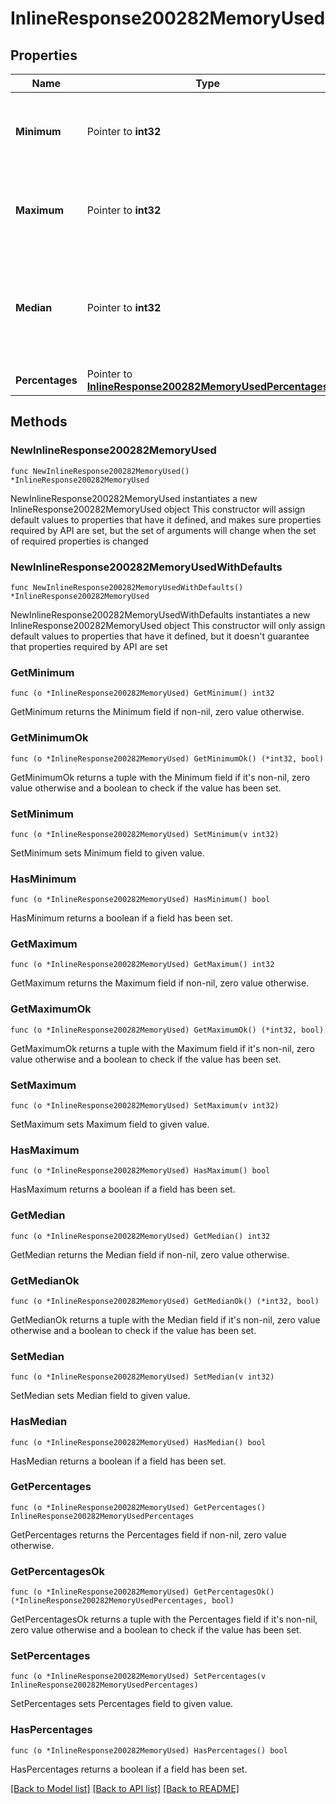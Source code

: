# InlineResponse200282MemoryUsed

## Properties

Name | Type | Description | Notes
------------ | ------------- | ------------- | -------------
**Minimum** | Pointer to **int32** | Minimum memory in kB used on the device over the interval | [optional] 
**Maximum** | Pointer to **int32** | Maximum memory in kB used on the device over the interval | [optional] 
**Median** | Pointer to **int32** | Median memory in kB used on the device over the interval rounded up to nearest integer | [optional] 
**Percentages** | Pointer to [**InlineResponse200282MemoryUsedPercentages**](InlineResponse200282MemoryUsedPercentages.md) |  | [optional] 

## Methods

### NewInlineResponse200282MemoryUsed

`func NewInlineResponse200282MemoryUsed() *InlineResponse200282MemoryUsed`

NewInlineResponse200282MemoryUsed instantiates a new InlineResponse200282MemoryUsed object
This constructor will assign default values to properties that have it defined,
and makes sure properties required by API are set, but the set of arguments
will change when the set of required properties is changed

### NewInlineResponse200282MemoryUsedWithDefaults

`func NewInlineResponse200282MemoryUsedWithDefaults() *InlineResponse200282MemoryUsed`

NewInlineResponse200282MemoryUsedWithDefaults instantiates a new InlineResponse200282MemoryUsed object
This constructor will only assign default values to properties that have it defined,
but it doesn't guarantee that properties required by API are set

### GetMinimum

`func (o *InlineResponse200282MemoryUsed) GetMinimum() int32`

GetMinimum returns the Minimum field if non-nil, zero value otherwise.

### GetMinimumOk

`func (o *InlineResponse200282MemoryUsed) GetMinimumOk() (*int32, bool)`

GetMinimumOk returns a tuple with the Minimum field if it's non-nil, zero value otherwise
and a boolean to check if the value has been set.

### SetMinimum

`func (o *InlineResponse200282MemoryUsed) SetMinimum(v int32)`

SetMinimum sets Minimum field to given value.

### HasMinimum

`func (o *InlineResponse200282MemoryUsed) HasMinimum() bool`

HasMinimum returns a boolean if a field has been set.

### GetMaximum

`func (o *InlineResponse200282MemoryUsed) GetMaximum() int32`

GetMaximum returns the Maximum field if non-nil, zero value otherwise.

### GetMaximumOk

`func (o *InlineResponse200282MemoryUsed) GetMaximumOk() (*int32, bool)`

GetMaximumOk returns a tuple with the Maximum field if it's non-nil, zero value otherwise
and a boolean to check if the value has been set.

### SetMaximum

`func (o *InlineResponse200282MemoryUsed) SetMaximum(v int32)`

SetMaximum sets Maximum field to given value.

### HasMaximum

`func (o *InlineResponse200282MemoryUsed) HasMaximum() bool`

HasMaximum returns a boolean if a field has been set.

### GetMedian

`func (o *InlineResponse200282MemoryUsed) GetMedian() int32`

GetMedian returns the Median field if non-nil, zero value otherwise.

### GetMedianOk

`func (o *InlineResponse200282MemoryUsed) GetMedianOk() (*int32, bool)`

GetMedianOk returns a tuple with the Median field if it's non-nil, zero value otherwise
and a boolean to check if the value has been set.

### SetMedian

`func (o *InlineResponse200282MemoryUsed) SetMedian(v int32)`

SetMedian sets Median field to given value.

### HasMedian

`func (o *InlineResponse200282MemoryUsed) HasMedian() bool`

HasMedian returns a boolean if a field has been set.

### GetPercentages

`func (o *InlineResponse200282MemoryUsed) GetPercentages() InlineResponse200282MemoryUsedPercentages`

GetPercentages returns the Percentages field if non-nil, zero value otherwise.

### GetPercentagesOk

`func (o *InlineResponse200282MemoryUsed) GetPercentagesOk() (*InlineResponse200282MemoryUsedPercentages, bool)`

GetPercentagesOk returns a tuple with the Percentages field if it's non-nil, zero value otherwise
and a boolean to check if the value has been set.

### SetPercentages

`func (o *InlineResponse200282MemoryUsed) SetPercentages(v InlineResponse200282MemoryUsedPercentages)`

SetPercentages sets Percentages field to given value.

### HasPercentages

`func (o *InlineResponse200282MemoryUsed) HasPercentages() bool`

HasPercentages returns a boolean if a field has been set.


[[Back to Model list]](../README.md#documentation-for-models) [[Back to API list]](../README.md#documentation-for-api-endpoints) [[Back to README]](../README.md)



